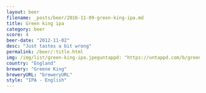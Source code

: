 ```yaml
---
layout: beer
filename: _posts/beer/2016-11-09-green-king-ipa.md
title: Green king ipa
category: beer
score: 4
beer-date: "2012-11-02"
desc: "Just tastes a bit wrong"
permalink: /beer/:title.html
img: /img/list/green-king-ipa.jpeguntappd: "https://untappd.com/b/greene-king-greene-king-ipa/6716"
country: "England"
brewery: "Greene King"
breweryURL: "breweryURL"
style: "IPA - English"
---
```

